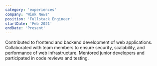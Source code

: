 ```yaml
---
category: 'experiences'
company: 'Wink News'
position: 'Fullstack Engineer'
startDate: 'Feb 2021'
endDate: 'Present'
---
```


Contributed to frontend and backend development of web applications. Collaborated with team members to ensure security, scalability, and performance of web infrastructure. Mentored junior developers and participated in code reviews and testing.